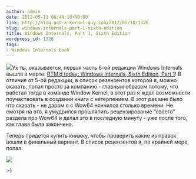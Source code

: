 ```yaml
---
author: admin
date: 2012-05-11 06:44:18+00:00
link: http://blog.not-a-kernel-guy.com/2012/05/10/1326
slug: windows-internals-part-1-sixth-edition
title: Windows Internals, Part 1, Sixth Edition
wordpress_id: 1326
tags:
- Windows Internals book
---
```


[![](/2012/05/windows_internals_6_part1.jpg)](http://blogs.msdn.com/b/microsoft_press/archive/2012/03/14/rtm-d-today-windows-internals-sixth-edition-part-1.aspx)Ух ты, оказывается, первая часть 6-ой редакции Windows Internals вышла в марте: [RTM’d today: Windows Internals, Sixth Edition, Part 1](http://blogs.msdn.com/b/microsoft_press/archive/2012/03/14/rtm-d-today-windows-internals-sixth-edition-part-1.aspx)! В отличие от 5-ой редакции, в список резензентов которой я, можно сказать, попал просто за компанию - главным образом потому, что работал тогда в команде Window Kernel, в этот раз я ждал возможности поучаствовать в создании книги с нетерпением. В этот раз мне было что сказать - не даром я с Wow64 нянчился столько времени. Не смотря на это, я умудрился прошляпить рецензирование “своего” раздела про Wow64 и делал это в последную минуту - уже после того, как глава была закончена.

Теперь придется купить книжку, чтобы проверить какие из правок вошли в финальный вариант. В список рецензентов я, по крайней мере, попал:

[![](/2012/05/windows_internals_acknowledgments.jpg)](/2012/05/windows_internals_acknowledgments.jpg)

:-)
